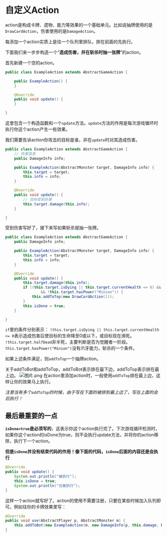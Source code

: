 # 自定义Action

action是构成卡牌、遗物、能力等效果的一个基础单元。比如说抽牌使用的是`DrawCardAction`，伤害使用的是`DamageAction`。

每添加一个action实质上是往一个队列里排队，排在前面的先执行。

下面我们来一步步构造一个“<b>造成伤害，并在斩杀时抽一张牌</b>”的action。

首先新建一个空的action。
```java
public class ExampleAction extends AbstractGameAction {

    public ExampleAction() {
    }

    @Override
    public void update() {
    }

}
```
这里包含一个构造函数和一个`update`方法。`update`方法的作用是每次游戏循环时执行你这个action产生一些效果。

我们需要告诉action你攻击的目标是谁，并在`update`时对其造成伤害。
```java
public class ExampleAction extends AbstractGameAction {
    // 伤害信息
    public DamageInfo info;

    public ExampleAction(AbstractMonster target, DamageInfo info) {
        this.target = target;
        this.info = info;
    }

    @Override
    public void update() {
        // 目标受到伤害
        this.target.damage(this.info);
    }

}
```
受到伤害写好了，接下来写如果斩杀就抽一张牌。
```java
public class ExampleAction extends AbstractGameAction {
    public DamageInfo info;

    public ExampleAction(AbstractMonster target, DamageInfo info) {
        this.target = target;
        this.info = info;
    }

    @Override
    public void update() {
        this.target.damage(this.info);
        if ((this.target.isDying || this.target.currentHealth <= 0) && !this.target.halfDead
                && !this.target.hasPower("Minion")) {
            this.addToTop(new DrawCardAction(1));
        }
        this.isDone = true;
    }

}
```
`if`里的条件分别表示：
`(this.target.isDying || this.target.currentHealth <= 0`表示造成伤害后使目标的生命降至0或以下，或目标现在濒死。
`!this.target.halfDead`非半死，主要判断是否为觉醒者一阶段。
`this.target.hasPower("Minion")`没有爪牙能力，斩杀的一个条件。

如果上述条件满足，则`addToTop`一个抽牌action。

关于addToBot和addToTop，addToBot表示排在最下边，addToTop表示排在最上边。
![图片.png](https://s2.loli.net/2022/05/30/oji1rFIOqmWpUZY.png)
在action里添加action时，一般使用`addToTop`排在最上边，这样让你的效果马上执行。

*注意当有多个`addToTop`的时候，由于写在下面的被排到最上边了，写在上面的会后执行！*

## 最后最重要的一点
<b>`isDone=true`是必须写的</b>，这表示你这个action执行完了。下次游戏循环检测时，如果你这个action的isDone为true，则不会执行update方法，并将你的action移除，执行下一个action。

<b>但是`isDone`并没有结束代码的作用！像下面的代码，`isDone`后面的内容还是会执行</b>
```java
@Override
public void update() {
    System.out.println("被执行");
    this.isDone = true;
    System.out.println("也被执行");
}
```

这样一个action就写好了。action的使用不需要注册，只要在某些时候加入队列即可。例如往你的卡牌效果里写：
```java
@Override
public void use(AbstractPlayer p, AbstractMonster m) {
    this.addToBot(new ExampleAction(m, new DamageInfo(p, this.damage, DamageType.NORMAL)));
}
```